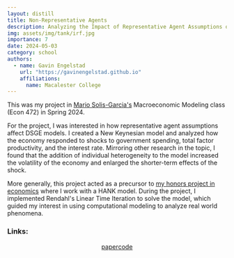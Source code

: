 ```yaml
---
layout: distill
title: Non-Representative Agents
description: Analyzing the Impact of Representative Agent Assumptions on DSGE Models
img: assets/img/tank/irf.jpg
importance: 7
date: 2024-05-03
category: school
authors:
  - name: Gavin Engelstad
    url: "https://gavinengelstad.github.io"
    affiliations:
      name: Macalester College
---
```


This was my project in [Mario Solis-Garcia's](https://sites.google.com/a/macalester.edu/solis-garcia/) Macroeconomic Modeling class (Econ 472) in Spring 2024.

For the project, I was interested in how representative agent assumptions affect DSGE models. I created a New Keynesian model and analyzed how the economy responded to shocks to government spending, total factor productivity, and the interest rate. Mirroring other research in the topic, I found that the addition of individual heterogeneity to the model increased the volatility of the economy and enlarged the shorter-term effects of the shock.

More generally, this project acted as a precursor to [my honors project in economics](https://gavinengelstad.github.io/projects/hank_and_inequality/) where I work with a HANK model. During the project, I implemented Rendahl's Linear Time Iteration to solve the model, which guided my interest in using computational modeling to analyze real world phenomena.


### Links:

<style>
    .links {
        display: flex;
        justify-content: center;
        align-items: center;
    }
</style>

<div class="links">
    <a href="https://gavinengelstad.github.io/assets/pdf/tank/paper.pdf" class="btn btn-sm z-depth-0" role="button" target="_blank" rel="noopener noreferrer">paper</a>
    <a href="https://github.com/GavinEngelstad/Spring2024MacroModeling" class="btn btn-sm z-depth-0" role="button" target="_blank" rel="noopener noreferrer">code</a>
</div>
